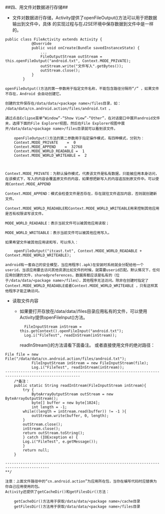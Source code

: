 ##四、用文件对数据进行存储##

- 文件对数据进行存储，Activity提供了openFileOutput()方法可以用于把数据输出到文件中，具体	的实现过程与在J2SE环境中保存数据到文件中是一样的。 
		

```
public class FileActivity extends Activity { 
    		@Override 
			public void onCreate(Bundle savedInstanceState) { 
        		... 
         		FileOutputStream outStream = this.openFileOutput("android.txt", Context.MODE_PRIVATE); 
         		outStream.write("文件写入".getBytes()); 
         		outStream.close();   
    		} 
		} 
```

	openFileOutput()方法的第一参数用于指定文件名称，不能包含路径分隔符“/” ，如果文件不存在，Android 会自动创建它。
	
	创建的文件保存在/data/data/<package name>/files目录，如： /data/data/cn.android.action/files/android.txt 。

	通过点击Eclipse菜单“Window”-“Show View”-“Other”，在对话窗口中展开android文件夹，选择下面的File Explorer视图，然后在File Explorer视图中展开/data/data/<package name>/files目录就可以看到该文件。 

		openFileOutput()方法的第二参数用于指定操作模式，有四种模式，分别为： 
		Context.MODE_PRIVATE    =  0 
		Context.MODE_APPEND    =  32768 
		Context.MODE_WORLD_READABLE =  1 
		Context.MODE_WORLD_WRITEABLE =  2 
 
 
  
	Context.MODE_PRIVATE：为默认操作模式，代表该文件是私有数据，只能被应用本身访问，在该模式下，写入的内容会覆盖原文件的内容，如果想把新写入的内容追加到原文件中。可以使用Context.MODE_APPEND 
 
	Context.MODE_APPEND：模式会检查文件是否存在，存在就往文件追加内容，否则就创建新文件。
 
	Context.MODE_WORLD_READABLE和Context.MODE_WORLD_WRITEABLE用来控制其他应用是否有权限读写该文件。
 
	MODE_WORLD_READABLE：表示当前文件可以被其他应用读取；

	MODE_WORLD_WRITEABLE：表示当前文件可以被其他应用写入。
 
	如果希望文件被其他应用读和写，可以传入： 
		
		openFileOutput("itcast.txt", Context.MODE_WORLD_READABLE + Context.MODE_WORLD_WRITEABLE); 
 
	android有一套自己的安全模型，当应用程序(.apk)在安装时系统就会分配给他一个userid，当该应用要去访问其他资源比如文件的时候，就需要userid匹配。默认情况下，任何应用创建的文件，sharedpreferences，数据库都应该是私有的（位于/data/data/<package name>/files），其他程序无法访问。除非在创建时指定了Context.MODE_WORLD_READABLE或者Context.MODE_WORLD_WRITEABLE ，只有这样其他程序才能正确访问。
 
  
-	读取文件内容
  
	- 如果要打开存放在/data/data/<package name>/files目录应用私有的文件，可以使用Activity提供openFileInput()方法。 

			FileInputStream inStream = this.getContext().openFileInput("android.txt"); 
			Log.i("FileTest", readInStream(inStream)); 

		readInStream()的方法请看下面备注。 
		或者直接使用文件的绝对路径： 

```
File file = new File("/data/data/cn.android.action/files/android.txt"); 
			FileInputStream inStream = new FileInputStream(file); 
			Log.i("FileTest", readInStream(inStream)); 
--------------------------------------------------------------------------------------------------------
	/*备注：
 	public static String readInStream(FileInputStream inStream){ 
		try { 
			ByteArrayOutputStream outStream = new ByteArrayOutputStream(); 
			byte[] buffer = new byte[1024]; 
			int length = -1; 
		while((length = inStream.read(buffer)) != -1 ){ 
			outStream.write(buffer, 0, length); 
		} 
		outStream.close(); 
		inStream.close(); 
		return outStream.toString(); 
		} catch (IOException e) { 
		Log.i("FileTest", e.getMessage()); 
		} 
		return null; 
	} 
 
------------------------------------------------------------------------------------------                                                                                                           	**/
```
			
	注意：上面文件路径中的“cn.android.action”为应用所在包，当你在编写代码时应替换为你自己应用使用的包。  
	Activity还提供了getCacheDir()和getFilesDir()方法： 
		
		getCacheDir()方法用于获取/data/data/<package name>/cache目录 
		getFilesDir()方法用于获取/data/data/<package name>/files目录 